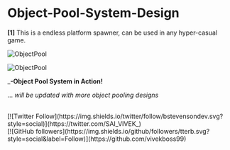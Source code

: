 # Object-Pool-System-Design
**[1]**
This is a endless platform spawner, can be used in any hyper-casual game.

![ObjectPool](https://github.com/vivekboss99/Object-Pool-System-Design/blob/master/Screenshots/ObjectPool_1.png?raw=true "Object Pool in Action")

![ObjectPool](https://github.com/vivekboss99/Object-Pool-System-Design/blob/master/Screenshots/ObjectPool_2.png?raw=true "Object Pool in Action")

_**-Object Pool System in Action!**

... *will be updated with more object pooling designs*

<br>
[![Twitter Follow](https://img.shields.io/twitter/follow/bstevensondev.svg?style=social)](https://twitter.com/SAI_VIVEK_)
<br>
[![GitHub followers](https://img.shields.io/github/followers/tterb.svg?style=social&label=Follow)](https://github.com/vivekboss99) 

